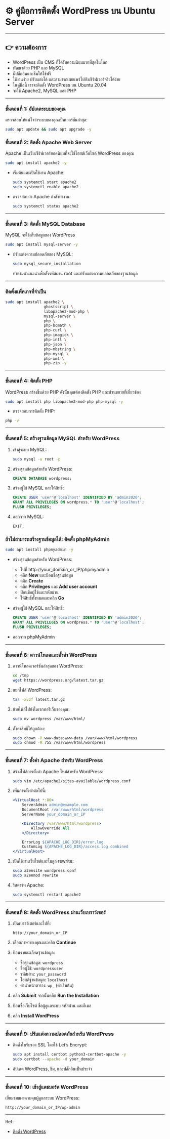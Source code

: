 # ⚙️ คู่มือการติดตั้ง WordPress บน Ubuntu Server

---

## 👉 ความต้องการ

- WordPress เป็น CMS ที่ได้รับความนิยมมากที่สุดในโลก
- พัฒนาด้วย PHP และ MySQL
- มีปลั๊กอินและธีมให้ใช้ฟรี
- ใช้งานง่าย ปรับแต่งได้ และสามารถเผยแพร่ไปยังเซิร์ฟเวอร์จริงได้ง่าย
- ในคู่มือนี้ เราจะติดตั้ง WordPress บน Ubuntu 20.04
- จะใช้ Apache2, MySQL และ PHP

---

### **ขั้นตอนที่ 1: อัปเดตระบบของคุณ**

ตรวจสอบให้แน่ใจว่าระบบของคุณเป็นเวอร์ชันล่าสุด:

```bash
sudo apt update && sudo apt upgrade -y
```

### **ขั้นตอนที่ 2: ติดตั้ง Apache Web Server**

Apache เป็นเว็บเซิร์ฟเวอร์ยอดนิยมที่จะใช้โฮสต์เว็บไซต์ WordPress ของคุณ

```bash
sudo apt install apache2 -y
```

- เริ่มต้นและเปิดใช้งาน Apache:

  ```bash
  sudo systemctl start apache2
  sudo systemctl enable apache2
  ```

- ตรวจสอบว่า Apache กำลังทำงาน:

  ```bash
  sudo systemctl status apache2
  ```

---

### **ขั้นตอนที่ 3: ติดตั้ง MySQL Database**

MySQL จะใช้เก็บข้อมูลของ WordPress

```bash
sudo apt install mysql-server -y
```

- ปรับแต่งความปลอดภัยของ MySQL:

  ```bash
  sudo mysql_secure_installation
  ```

  ทำตามคำแนะนำเพื่อตั้งรหัสผ่าน root และปรับแต่งความปลอดภัยของฐานข้อมูล

---

### ติดตั้งแพ็คเกจที่จำเป็น

```bash
sudo apt install apache2 \
                 ghostscript \
                 libapache2-mod-php \
                 mysql-server \
                 php \
                 php-bcmath \
                 php-curl \
                 php-imagick \
                 php-intl \
                 php-json \
                 php-mbstring \
                 php-mysql \
                 php-xml \
                 php-zip -y 
```

---

### **ขั้นตอนที่ 4: ติดตั้ง PHP**

WordPress สร้างขึ้นด้วย PHP ดังนั้นคุณต้องติดตั้ง PHP และส่วนขยายที่เกี่ยวข้อง

```bash
sudo apt install php libapache2-mod-php php-mysql -y
```

- ตรวจสอบการติดตั้ง PHP:

```bash
php -v
```

---

### **ขั้นตอนที่ 5: สร้างฐานข้อมูล MySQL สำหรับ WordPress**

1. เข้าสู่ระบบ MySQL:

   ```bash
   sudo mysql -u root -p
   ```

2. สร้างฐานข้อมูลสำหรับ WordPress:

   ```sql
   CREATE DATABASE wordpress;
   ```

3. สร้างผู้ใช้ MySQL และให้สิทธิ์:

   ```sql
   CREATE USER 'user'@'localhost' IDENTIFIED BY 'admin2020';
   GRANT ALL PRIVILEGES ON wordpress.* TO 'user'@'localhost';
   FLUSH PRIVILEGES;
   ```

4. ออกจาก MySQL:

   ```sql
   EXIT;
   ```

### **ถ้าไม่สามารถสร้างฐานข้อมูลได้: ติดตั้ง phpMyAdmin**

```bash
sudo apt install phpmyadmin -y
```

- สร้างฐานข้อมูลสำหรับ WordPress:

  - ไปที่ http://your_domain_or_IP/phpmyadmin
  - คลิก **New** และป้อนชื่อฐานข้อมูล
  - คลิก **Create**
  - คลิก **Privileges** และ **Add user account**
  - ป้อนชื่อผู้ใช้และรหัสผ่าน
  - ให้สิทธิ์ทั้งหมดและคลิก **Go**

- สร้างผู้ใช้ MySQL และให้สิทธิ์:

  ```sql
  CREATE USER 'user'@'localhost' IDENTIFIED BY 'admin2020';
  GRANT ALL PRIVILEGES ON wordpress.* TO 'user'@'localhost';
  FLUSH PRIVILEGES;
  ```

- ออกจาก phpMyAdmin

---

### **ขั้นตอนที่ 6: ดาวน์โหลดและตั้งค่า WordPress**

1. ดาวน์โหลดเวอร์ชันล่าสุดของ WordPress:

   ```bash
   cd /tmp
   wget https://wordpress.org/latest.tar.gz
   ```

2. แยกไฟล์ WordPress:

   ```bash
   tar -xvzf latest.tar.gz
   ```

3. ย้ายไฟล์ไปยังไดเรกทอรีเว็บของคุณ:

   ```bash
   sudo mv wordpress /var/www/html/
   ```

4. ตั้งค่าสิทธิ์ให้ถูกต้อง:

   ```bash
   sudo chown -R www-data:www-data /var/www/html/wordpress
   sudo chmod -R 755 /var/www/html/wordpress
   ```

---

### **ขั้นตอนที่ 7: ตั้งค่า Apache สำหรับ WordPress**

1. สร้างไฟล์การตั้งค่า Apache ใหม่สำหรับ WordPress:

   ```bash
   sudo vim /etc/apache2/sites-available/wordpress.conf
   ```

2. เพิ่มการตั้งค่าต่อไปนี้:

   ```apache
   <VirtualHost *:80>
       ServerAdmin admin@example.com
       DocumentRoot /var/www/html/wordpress
       ServerName your_domain_or_IP

       <Directory /var/www/html/wordpress>
           AllowOverride All
       </Directory>

       ErrorLog ${APACHE_LOG_DIR}/error.log
       CustomLog ${APACHE_LOG_DIR}/access.log combined
   </VirtualHost>
   ```

3. เปิดใช้งานเว็บไซต์และโมดูล rewrite:

   ```bash
   sudo a2ensite wordpress.conf
   sudo a2enmod rewrite
   ```

4. รีสตาร์ท Apache:

   ```bash
   sudo systemctl restart apache2
   ```

---

### **ขั้นตอนที่ 8: ติดตั้ง WordPress ผ่านเว็บเบราว์เซอร์**

1. เปิดเบราว์เซอร์และไปที่:

   ```
   http://your_domain_or_IP
   ```

2. เลือกภาษาของคุณและคลิก **Continue**

3. ป้อนรายละเอียดฐานข้อมูล:

   - ชื่อฐานข้อมูล: `wordpress`
   - ชื่อผู้ใช้: `wordpressuser`
   - รหัสผ่าน: `your_password`
   - โฮสต์ฐานข้อมูล: `localhost`
   - คำนำหน้าตาราง: `wp_` (ค่าเริ่มต้น)

4. คลิก **Submit** จากนั้นคลิก **Run the Installation**

5. ป้อนชื่อเว็บไซต์ ชื่อผู้ดูแลระบบ รหัสผ่าน และอีเมล

6. คลิก **Install WordPress**

---

### **ขั้นตอนที่ 9: ปรับแต่งความปลอดภัยสำหรับ WordPress**

- ติดตั้งใบรับรอง SSL โดยใช้ Let’s Encrypt:

  ```bash
  sudo apt install certbot python3-certbot-apache -y
  sudo certbot --apache -d your_domain
  ```

- อัปเดต WordPress, ธีม, และปลั๊กอินเป็นประจำ

---

### **ขั้นตอนที่ 10: เข้าสู่แดชบอร์ด WordPress**

เยี่ยมชมแผงควบคุมผู้ดูแลระบบ WordPress:

```
http://your_domain_or_IP/wp-admin
```

---

Ref:

- [ติดตั้ง WordPress](https://ubuntu.com/tutorials/install-and-configure-wordpress#1-overview)
